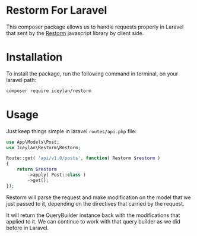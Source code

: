 # Restorm For Laravel
This composer package allows us to handle requests properly in Laravel that sent by the [Restorm](https://github.com/ismailceylan/restorm) javascript library by client side.

# Installation
To install the package, run the following command in terminal, on your laravel path:

```bash
composer require iceylan/restorm
```

# Usage
Just keep things simple in laravel `routes/api.php` file:

```php
use App\Models\Post;
use Iceylan\Restorm\Restorm;

Route::get( 'api/v1.0/posts', function( Restorm $restorm )
{
	return $restorm
		->apply( Post::class )
		->get();
});
```

Restorm will parse the request and make modification on the model that we just passed to it, depending on the directives that carried by the request.

It will return the QueryBuilder instance back with the modifications that applied to it. We can continue to work with that query builder as we did before in Laravel.

